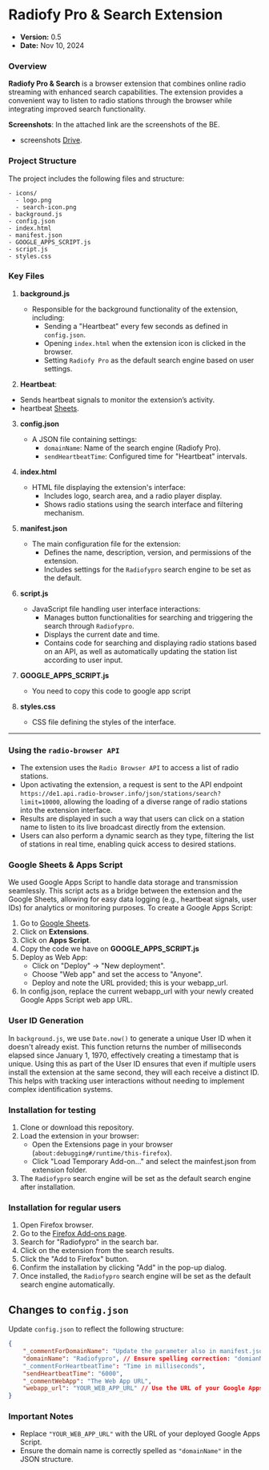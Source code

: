 # Radiofy Pro & Search Extension

- **Version:** 0.5
- **Date:** Nov 10, 2024

### Overview

**Radiofy Pro & Search** is a browser extension that combines online radio streaming with enhanced search capabilities. The extension provides a convenient way to listen to radio stations through the browser while integrating improved search functionality.

**Screenshots**: In the attached link are the screenshots of the BE.
  - screenshots [Drive](https://drive.google.com/drive/folders/1Sptk0Z8XlcN7RJz1UpiOceTSMrv8XH4z?usp=drive_link).

### Project Structure

The project includes the following files and structure:

```
- icons/
  - logo.png
  - search-icon.png
- background.js
- config.json
- index.html
- manifest.json
- GOOGLE_APPS_SCRIPT.js
- script.js
- styles.css
```

### Key Files

1. **background.js**  
    - Responsible for the background functionality of the extension, including:
      - Sending a "Heartbeat" every few seconds as defined in `config.json`.
      - Opening `index.html` when the extension icon is clicked in the browser.
      - Setting `Radiofy Pro` as the default search engine based on user settings.

2. **Heartbeat**:
  - Sends heartbeat signals to monitor the extension’s activity.
  - heartbeat [Sheets](https://docs.google.com/spreadsheets/d/1nN7NvBfgxWFqPv-qyKSi4gYOyy1O81GME4nHC54RmNk/edit?gid=542760239#gid=542760239).

3. **config.json**  
    - A JSON file containing settings:
      - `domainName`: Name of the search engine (Radiofy Pro).
      - `sendHeartbeatTime`: Configured time for "Heartbeat" intervals.

4. **index.html**  
    - HTML file displaying the extension's interface:
      - Includes logo, search area, and a radio player display.
      - Shows radio stations using the search interface and filtering mechanism.

5. **manifest.json**  
    - The main configuration file for the extension:
      - Defines the name, description, version, and permissions of the extension.
      - Includes settings for the `Radiofypro` search engine to be set as the default.

6. **script.js**  
    - JavaScript file handling user interface interactions:
      - Manages button functionalities for searching and triggering the search through `Radiofypro`.
      - Displays the current date and time.
      - Contains code for searching and displaying radio stations based on an API, as well as automatically updating the station list according to user input.

7. **GOOGLE_APPS_SCRIPT.js**  
   - You need to copy this code to google app script

8. **styles.css**  
   - CSS file defining the styles of the interface.

---

### Using the `radio-browser API`

- The extension uses the `Radio Browser API` to access a list of radio stations.
- Upon activating the extension, a request is sent to the API endpoint `https://de1.api.radio-browser.info/json/stations/search?limit=10000`, allowing the loading of a diverse range of radio stations into the extension interface.
- Results are displayed in such a way that users can click on a station name to listen to its live broadcast directly from the extension.
- Users can also perform a dynamic search as they type, filtering the list of stations in real time, enabling quick access to desired stations.

### Google Sheets & Apps Script
We used Google Apps Script to handle data storage and transmission seamlessly. This script acts as a bridge between the extension and the Google Sheets, allowing for easy data logging (e.g., heartbeat signals, user IDs) for analytics or monitoring purposes. To create a Google Apps Script:

1. Go to [Google Sheets](https://docs.google.com/spreadsheets).
2. Click on **Extensions**.
3. Click on **Apps Script**.
4. Copy the code we have on **GOOGLE_APPS_SCRIPT.js**
5. Deploy as Web App:
   - Click on "Deploy" -> "New deployment".
   - Choose "Web app" and set the access to "Anyone".
   - Deploy and note the URL provided; this is your webapp_url.
6. In config.json, replace the current webapp_url with your newly created Google Apps Script web app URL.

### User ID Generation
In `background.js`, we use `Date.now()` to generate a unique User ID when it doesn't already exist. This function returns the number of milliseconds elapsed since January 1, 1970, effectively creating a timestamp that is unique. Using this as part of the User ID ensures that even if multiple users install the extension at the same second, they will each receive a distinct ID. This helps with tracking user interactions without needing to implement complex identification systems.

### Installation for testing

1. Clone or download this repository.
2. Load the extension in your browser:
   - Open the Extensions page in your browser (`about:debugging#/runtime/this-firefox`).
   - Click "Load Temporary Add-on…" and select the mainfest.json from extension folder.
3. The `Radiofypro` search engine will be set as the default search engine after installation.

### Installation for regular users

1. Open Firefox browser.
2. Go to the [Firefox Add-ons page](https://addons.mozilla.org/).
3. Search for "Radiofypro" in the search bar.
4. Click on the extension from the search results.
5. Click the "Add to Firefox" button.
6. Confirm the installation by clicking "Add" in the pop-up dialog.
7. Once installed, the `Radiofypro` search engine will be set as the default search engine automatically.

## Changes to `config.json`

Update `config.json` to reflect the following structure:

```json
{
    "_commentForDomainName": "Update the parameter also in manifest.json",
    "domainName": "Radiofypro", // Ensure spelling correction: "domianName" to "domainName"
    "_commentForHeartbeatTime": "Time in milliseconds",
    "sendHeartbeatTime": "6000",
    "_commentWebApp": "The Web App URL",
    "webapp_url": "YOUR_WEB_APP_URL" // Use the URL of your Google Apps Script web app
}

```
### Important Notes
- Replace `"YOUR_WEB_APP_URL"` with the URL of your deployed Google Apps Script.
- Ensure the domain name is correctly spelled as `"domainName"` in the JSON structure.
